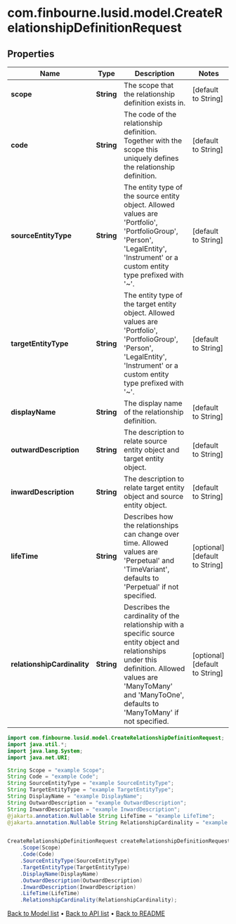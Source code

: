 # com.finbourne.lusid.model.CreateRelationshipDefinitionRequest

## Properties

Name | Type | Description | Notes
------------ | ------------- | ------------- | -------------
**scope** | **String** | The scope that the relationship definition exists in. | [default to String]
**code** | **String** | The code of the relationship definition. Together with the scope this uniquely defines the relationship definition. | [default to String]
**sourceEntityType** | **String** | The entity type of the source entity object. Allowed values are &#39;Portfolio&#39;, &#39;PortfolioGroup&#39;, &#39;Person&#39;, &#39;LegalEntity&#39;, &#39;Instrument&#39; or a custom entity type prefixed with &#39;~&#39;. | [default to String]
**targetEntityType** | **String** | The entity type of the target entity object. Allowed values are &#39;Portfolio&#39;, &#39;PortfolioGroup&#39;, &#39;Person&#39;, &#39;LegalEntity&#39;, &#39;Instrument&#39; or a custom entity type prefixed with &#39;~&#39;. | [default to String]
**displayName** | **String** | The display name of the relationship definition. | [default to String]
**outwardDescription** | **String** | The description to relate source entity object and target entity object. | [default to String]
**inwardDescription** | **String** | The description to relate target entity object and source entity object. | [default to String]
**lifeTime** | **String** | Describes how the relationships can change over time. Allowed values are &#39;Perpetual&#39; and &#39;TimeVariant&#39;, defaults to &#39;Perpetual&#39; if not specified. | [optional] [default to String]
**relationshipCardinality** | **String** | Describes the cardinality of the relationship with a specific source entity object and relationships under this definition. Allowed values are &#39;ManyToMany&#39; and &#39;ManyToOne&#39;, defaults to &#39;ManyToMany&#39; if not specified. | [optional] [default to String]

```java
import com.finbourne.lusid.model.CreateRelationshipDefinitionRequest;
import java.util.*;
import java.lang.System;
import java.net.URI;

String Scope = "example Scope";
String Code = "example Code";
String SourceEntityType = "example SourceEntityType";
String TargetEntityType = "example TargetEntityType";
String DisplayName = "example DisplayName";
String OutwardDescription = "example OutwardDescription";
String InwardDescription = "example InwardDescription";
@jakarta.annotation.Nullable String LifeTime = "example LifeTime";
@jakarta.annotation.Nullable String RelationshipCardinality = "example RelationshipCardinality";


CreateRelationshipDefinitionRequest createRelationshipDefinitionRequestInstance = new CreateRelationshipDefinitionRequest()
    .Scope(Scope)
    .Code(Code)
    .SourceEntityType(SourceEntityType)
    .TargetEntityType(TargetEntityType)
    .DisplayName(DisplayName)
    .OutwardDescription(OutwardDescription)
    .InwardDescription(InwardDescription)
    .LifeTime(LifeTime)
    .RelationshipCardinality(RelationshipCardinality);
```


[Back to Model list](../README.md#documentation-for-models) &#8226; [Back to API list](../README.md#documentation-for-api-endpoints) &#8226; [Back to README](../README.md)
